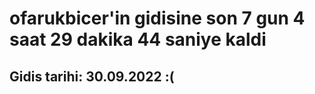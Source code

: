 # ofarukbicer'in gidisine son 7 gun 4 saat 29 dakika 44 saniye kaldi

## Gidis tarihi: 30.09.2022 :(